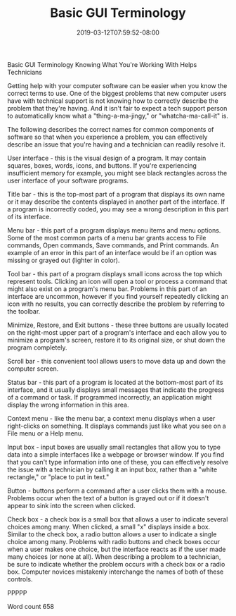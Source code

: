 ﻿---
title: "Basic GUI Terminology"
date: 2019-03-12T07:59:52-08:00
description: "TXT Tips for Web Success"
featured_image: "/images/TXT.jpg"
tags: ["TXT"]
---

Basic GUI Terminology
Knowing What You're Working With Helps Technicians

Getting help with your computer software can be easier when you know the correct terms to use. One of the biggest problems that new computer users have with technical support is not knowing how to correctly describe the problem that they're having. And it isn't fair to expect a tech support person to automatically know what a "thing-a-ma-jingy," or "whatcha-ma-call-it" is.

The following describes the correct names for common components of software so that when you experience a problem, you can effectively describe an issue that you're having and a technician can readily resolve it.

User interface - this is the visual design of a program. It may contain squares, boxes, words, icons, and buttons. If you're experiencing insufficient memory for example, you might see black rectangles across the user interface of your software programs.

Title bar - this is the top-most part of a program that displays its own name or it may describe the contents displayed in another part of the interface. If a program is incorrectly coded, you may see a wrong description in this part of its interface.

Menu bar - this part of a program displays menu items and menu options. Some of the most common parts of a menu bar grants access to File commands, Open commands, Save commands, and Print commands. An example of an error in this part of an interface would be if an option was missing or grayed out (lighter in color).

Tool bar - this part of a program displays small icons across the top which represent tools. Clicking an icon will open a tool or process a command that might also exist on a program's menu bar. Problems in this part of an interface are uncommon, however if you find yourself repeatedly clicking an icon with no results, you can correctly describe the problem by referring to the toolbar. 

Minimize, Restore, and Exit buttons - these three buttons are usually located on the right-most upper part of a program's interface and each allow you to minimize a program's screen, restore it to its original size, or shut down the program completely.

Scroll bar - this convenient tool allows users to move data up and down the computer screen. 

Status bar - this part of a program is located at the bottom-most part of its interface, and it usually displays small messages that indicate the progress of a command or task. If programmed incorrectly, an application might display the wrong information in this area.

Context menu - like the menu bar, a context menu displays when a user right-clicks on something. It displays commands just like what you see on a File menu or a Help menu.

Input box - input boxes are usually small rectangles that allow you to type data into a simple interfaces like a webpage or browser window. If you find that you can't type information into one of these, you can effectively resolve the issue with a technician by calling it an input box, rather than a "white rectangle," or "place to put in text."

Button - buttons perform a command after a user clicks them with a mouse. Problems occur when the text of a button is grayed out or if it doesn't appear to sink into the screen when clicked.

Check box - a check box is a small box that allows a user to indicate several choices among many. When clicked, a small "x" displays inside a box. Similar to the check box, a radio button allows a user to indicate a single choice among many. Problems with radio buttons and check boxes occur when a user makes one choice, but the interface reacts as if the user made many choices (or none at all). When describing a problem to a technician, be sure to indicate whether the problem occurs with a check box or a radio box. Computer novices mistakenly interchange the names of both of these controls.

PPPPP

Word count 658

